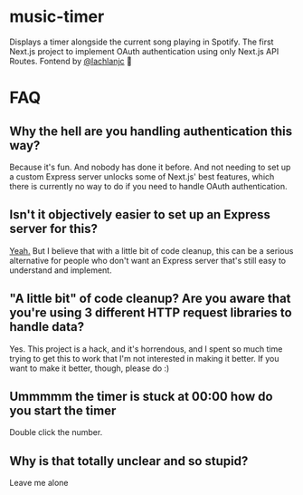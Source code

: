 # music-timer
Displays a timer alongside the current song playing in Spotify. The first Next.js project to implement OAuth authentication using only Next.js API Routes. Fontend by [@lachlanjc](https://github.com/lachlanjc) 💖

# FAQ
## Why the hell are you handling authentication this way?
Because it's fun. And nobody has done it before. And not needing to set up a custom Express server unlocks some of Next.js' best features, which there is currently no way to do if you need to handle OAuth authentication.

## Isn't it objectively easier to set up an Express server for this?
[Yeah.](https://github.com/tmb/seethemusic/blob/master/server.js) But I believe that with a little bit of code cleanup, this can be a serious alternative for people who don't want an Express server that's still easy to understand and implement.

## "A little bit" of code cleanup? Are you aware that you're using 3 different HTTP request libraries to handle data?
Yes. This project is a hack, and it's horrendous, and I spent so much time trying to get this to work that I'm not interested in making it better. If you want to make it better, though, please do :)

## Ummmmm the timer is stuck at 00:00 how do you start the timer
Double click the number.

## Why is that totally unclear and so stupid?
Leave me alone
